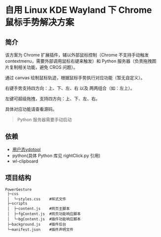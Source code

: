 # 自用 Linux KDE Wayland 下 Chrome 鼠标手势解决方案

## 简介

该方案为 Chrome 扩展插件，辅以外部鼠标控制（Chrome 不支持手动触发 contextmenu，需要外部调用鼠标右键来触发）和 Python 服务器（负责拖拽图片复制相关功能，避免 CROS 问题）。

通过 canvas 绘制鼠标轨迹，根据鼠标手势执行对应功能（暂无自定义）。

右键手势支持四方向：上、下、左、右 以及 两两组合（如：左上）。

左键可超级拖拽，支持四方向：上、下、左、右。

具体对应功能请查看源码。

> Python 服务器需要手动启动

## 依赖

* [用户态ydotool](https://github.com/ReimuNotMoe/ydotool/issues/241#issuecomment-2464715161)
* python(具体 Python 库见 rightClick.py 引用)
* wl-clipboard

## 项目结构

```
PowerGesture
 ├─css
 │  └─styles.css    #样式文件
 ├─scripts
 │  ├─content.js    #网页主脚本
 │  ├─fgContent.js  #网页功能响应脚本
 │  └─bgContent.js  #插件功能响应脚本
 ├─background.js    #插件后台
 └─manifest.json    #插件声明文件
```